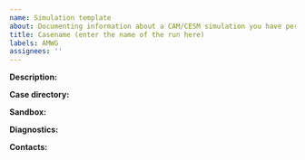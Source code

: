```yaml
---
name: Simulation template
about: Documenting information about a CAM/CESM simulation you have performed
title: Casename (enter the name of the run here)
labels: AMWG
assignees: ''
---
```


**Description:**

**Case directory:**

**Sandbox:**

**Diagnostics:**

**Contacts:**
